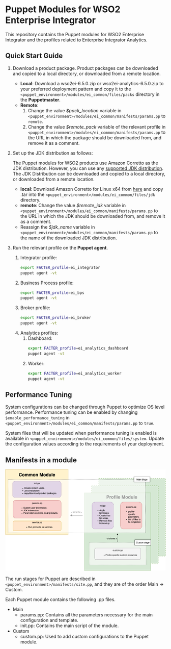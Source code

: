 # Puppet Modules for WSO2 Enterprise Integrator

This repository contains the Puppet modules for WSO2 Enterprise Integrator and the profiles related to Enterprise Integrator Analytics.

## Quick Start Guide
1. Download a product package. Product packages can be downloaded and copied to a local directory, or downloaded from a remote location.
   * **Local**: Download a wso2ei-6.5.0.zip or wso2ei-analytics-6.5.0.zip to your preferred deployment pattern and copy it to the `<puppet_environment>/modules/ei_common/files/packs` directory in the **Puppetmaster**.
   * **Remote**: 
       1. Change the value *$pack_location* variable in `<puppet_environment>/modules/ei_common/manifests/params.pp` to `remote`.
       2. Change the value *$remote_pack* variable of the relevant profile in `<puppet_environment>/modules/ei_common/manifests/params.pp` to the URL in which the package should be downloaded from, and remove it as a comment.

2. Set up the JDK distribution as follows:

    The Puppet modules for WSO2 products use Amazon Corretto as the JDK distribution. However, you can use any [supported JDK distribution](https://docs.wso2.com/display/compatibility/Tested+Operating+Systems+and+JDKs). The JDK Distribution can be downloaded and copied to a local directory, or downloaded from a remote location.
     * **local**: Download Amazon Corretto for Linux x64 from [here](https://docs.aws.amazon.com/corretto/latest/corretto-8-ug/downloads-list.html) and copy .tar into the `<puppet_environment>/modules/ei_common/files/jdk` directory.
     * **remote**: Change the value *$remote_jdk* variable in `<puppet_environment>/modules/ei_common/manifests/params.pp` to the URL in which the JDK should be downloaded from, and remove it as a comment.
     * Reassign the *$jdk_name* variable in `<puppet_environment>/modules/ei_common/manifests/params.pp` to the name of the downloaded JDK distribution.
     
3. Run the relevant profile on the **Puppet agent**.
    1. Integrator profile:
        ```bash
        export FACTER_profile=ei_integrator
        puppet agent -vt
        ```
    2. Business Process profile:
        ```bash
        export FACTER_profile=ei_bps
        puppet agent -vt
        ```
    3. Broker profile:
        ```bash
        export FACTER_profile=ei_broker
        puppet agent -vt
        ```
    4. Analytics profiles:
        1. Dashboard:
            ```bash
            export FACTER_profile=ei_analytics_dashboard
            puppet agent -vt
            ```
        2. Worker:
            ```bash
            export FACTER_profile=ei_analytics_worker
            puppet agent -vt
            ```
            
## Performance Tuning
System configurations can be changed through Puppet to optimize OS level performance. Performance tuning can be enabled by changing `$enable_performance_tuning` in `<puppet_environment>/modules/ei_common/manifests/params.pp` to `true`.

System files that will be updated when performance tuning is enabled is available in `<puppet_environment>/modules/ei_common/files/system`. Update the configuration values according to the requirements of your deployment.

## Manifests in a module

![Module architecture](images/module_architecture.png "Module architecture")

The run stages for Puppet are described in `<puppet_environment>/manifests/site.pp`, and they are of the order Main -> Custom.

Each Puppet module contains the following .pp files.
* Main
    * params.pp: Contains all the parameters necessary for the main configuration and template.
    * init.pp: Contains the main script of the module.
* Custom
    * custom.pp: Used to add custom configurations to the Puppet module.
    